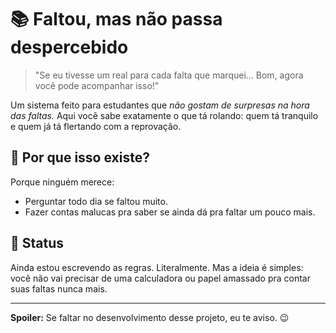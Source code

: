 # 📚 Faltou, mas não passa despercebido  

> "Se eu tivesse um real para cada falta que marquei... Bom, agora você pode acompanhar isso!"  

Um sistema feito para estudantes que *não gostam de surpresas na hora das faltas.* Aqui você sabe exatamente o que tá rolando: quem tá tranquilo e quem já tá flertando com a reprovação.  

## 🤔 Por que isso existe?  

Porque ninguém merece:
- Perguntar todo dia se faltou muito.  
- Fazer contas malucas pra saber se ainda dá pra faltar um pouco mais.  

## 🚧 Status  

Ainda estou escrevendo as regras. Literalmente. Mas a ideia é simples: você não vai precisar de uma calculadora ou papel amassado pra contar suas faltas nunca mais.  

---

**Spoiler:** Se faltar no desenvolvimento desse projeto, eu te aviso. 😉  

